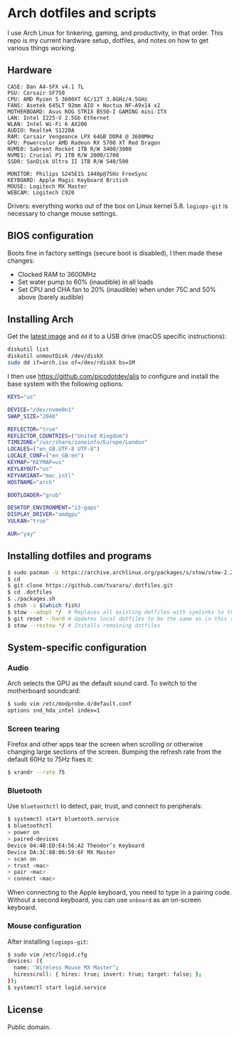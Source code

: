 # Arch dotfiles and scripts

I use Arch Linux for tinkering, gaming, and productivity, in that order. This repo is my current hardware setup, dotfiles, and notes on how to get various things working.

## Hardware

```
CASE: Dan A4-SFX v4.1 7L
PSU: Corsair SF750
CPU: AMD Ryzen 5 3600XT 6C/12T 3.8GHz/4.5GHz
FANS: Asetek 645LT 92mm AIO + Noctua NF-A9x14 x2
MOTHERBOARD: Asus ROG STRIX B550-I GAMING mini-ITX
LAN: Intel I225-V 2.5Gb Ethernet
WLAN: Intel Wi-Fi 6 AX200
AUDIO: Realtek S1220A
RAM: Corsair Vengeance LPX 64GB DDR4 @ 3600MHz
GPU: Powercolor AMD Radeon RX 5700 XT Red Dragon
NVME0: Sabrent Rocket 1TB R/W 3400/3000
NVME1: Crucial P1 1TB R/W 2000/1700
SSD0: SanDisk Ultra II 1TB R/W 540/500

MONITOR: Philips S245E1S 1440p@75Hz FreeSync
KEYBOARD: Apple Magic Keyboard British
MOUSE: Logitech MX Master
WEBCAM: Logitech C920
```

Drivers: everything works out of the box on Linux kernel 5.8. `logiops-git` is necessary to change mouse settings.

## BIOS configuration

Boots fine in factory settings (secure boot is disabled), I then made these changes:

- Clocked RAM to 3600MHz
- Set water pump to 60% (inaudible) in all loads
- Set CPU and CHA fan to 20% (inaudible) when under 75C and 50% above (barely audible)

## Installing Arch

Get the [latest image](https://www.archlinux.org/download/) and `dd` it to a USB drive (macOS specific instructions):

```bash
diskutil list
diskutil unmoutDisk /dev/diskX
sudo dd if=arch.iso of=/dev/rdiskX bs=1M
```

I then use https://github.com/picodotdev/alis to configure and install the base system with the following options:

```bash
KEYS="us"

DEVICE="/dev/nvme0n1"
SWAP_SIZE="2048"

REFLECTOR="true"
REFLECTOR_COUNTRIES=("United Kingdom")
TIMEZONE="/usr/share/zoneinfo/Europe/London"
LOCALES=("en_GB.UTF-8 UTF-8")
LOCALE_CONF=("en_GB:en")
KEYMAP="KEYMAP=us"
KEYLAYOUT="us"
KEYVARIANT="mac_intl"
HOSTNAME="arch"

BOOTLOADER="grub"

DESKTOP_ENVIRONMENT="i3-gaps"
DISPLAY_DRIVER="amdgpu"
VULKAN="true"

AUR="yay"
```

## Installing dotfiles and programs

```bash
$ sudo pacman -U https://archive.archlinux.org/packages/s/stow/stow-2.2.2-5-any.pkg.tar.xz # Older version until https://github.com/aspiers/stow/issues/65 is resolved
$ cd
$ git clone https://github.com/tvararu/.dotfiles.git
$ cd .dotfiles
$ ./packages.sh
$ chsh -s $(which fish)
$ stow --adopt */  # Replaces all existing dotfiles with symlinks to this repo
$ git reset --hard # Updates local dotfiles to be the same as in this repo
$ stow --restow */ # Installs remaining dotfiles
```

## System-specific configuration

### Audio

Arch selects the GPU as the default sound card. To switch to the motherboard soundcard:

```bash
$ sudo vim /etc/modprobe.d/default.conf
options snd_hda_intel index=1
```

### Screen tearing

Firefox and other apps tear the screen when scrolling or otherwise changing large sections of the screen. Bumping the refresh rate from the default 60Hz to 75Hz fixes it:

```bash
$ xrandr --rate 75
```

### Bluetooth

Use `bluetoothctl` to detect, pair, trust, and connect to peripherals:

```bash
$ systemctl start bluetooth.service
$ bluetoothctl
> power on
> paired-devices
Device 04:4B:ED:E4:56:A2 Theodor’s Keyboard
Device DA:3C:8B:06:59:6F MX Master
> scan on
> trust <mac>
> pair <mac>
> connect <mac>
```

When connecting to the Apple keyboard, you need to type in a pairing code. Without a second keyboard, you can use `onboard` as an on-screen keyboard.

### Mouse configuration

After installing `logiops-git`:

```bash
$ sudo vim /etc/logid.cfg
devices: ({
  name: "Wireless Mouse MX Master";
  hiresscroll: { hires: true; invert: true; target: false; };
});
$ systemctl start logid.service
```

## License

Public domain.
